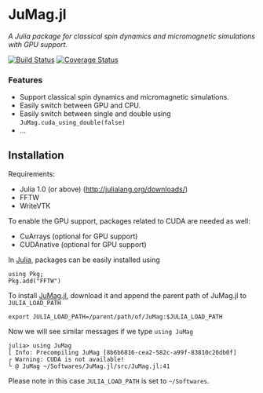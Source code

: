 # JuMag.jl

_A Julia package for classical spin dynamics and micromagnetic simulations with GPU support._

[![Build Status](https://travis-ci.org/ww1g11/JuMag.jl.svg?branch=master)](https://travis-ci.org/ww1g11/JuMag.jl) [![Coverage Status](https://coveralls.io/repos/github/ww1g11/JuMag.jl/badge.svg?branch=master)](https://coveralls.io/github/ww1g11/JuMag.jl?branch=master)

### Features

- Support classical spin dynamics and micromagnetic simulations.
- Easily switch between GPU and CPU.
- Easily switch between single and double using `JuMag.cuda_using_double(false)`
- ... 

## Installation

Requirements:

- Julia 1.0 (or above) (<http://julialang.org/downloads/>)
- FFTW
- WriteVTK

To enable the GPU support, packages related to CUDA are needed as well:

- CuArrays (optional for GPU support)
- CUDAnative (optional for GPU support)

In [Julia](http://julialang.org), packages can be easily installed using

```
using Pkg;
Pkg.add("FFTW")
```

To install [JuMag.jl](https://github.com/ww1g11/JuMag.jl), download it and append the parent path of JuMag.jl to `JULIA_LOAD_PATH`

```
export JULIA_LOAD_PATH=/parent/path/of/JuMag:$JULIA_LOAD_PATH
```

Now we will see similar messages if we type `using JuMag`

```
julia> using JuMag
[ Info: Precompiling JuMag [8b6b6816-cea2-582c-a99f-83810c20db0f]
┌ Warning: CUDA is not available!
└ @ JuMag ~/Softwares/JuMag.jl/src/JuMag.jl:41
```

Please note in this case `JULIA_LOAD_PATH` is set to `~/Softwares`.
